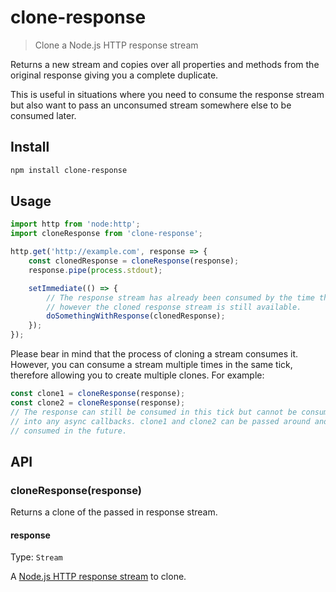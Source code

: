 # clone-response

> Clone a Node.js HTTP response stream

Returns a new stream and copies over all properties and methods from the original response giving you a complete duplicate.

This is useful in situations where you need to consume the response stream but also want to pass an unconsumed stream somewhere else to be consumed later.

## Install

```sh
npm install clone-response
```

## Usage

```js
import http from 'node:http';
import cloneResponse from 'clone-response';

http.get('http://example.com', response => {
	const clonedResponse = cloneResponse(response);
	response.pipe(process.stdout);

	setImmediate(() => {
		// The response stream has already been consumed by the time this executes,
		// however the cloned response stream is still available.
		doSomethingWithResponse(clonedResponse);
	});
});
```

Please bear in mind that the process of cloning a stream consumes it. However, you can consume a stream multiple times in the same tick, therefore allowing you to create multiple clones. For example:

```js
const clone1 = cloneResponse(response);
const clone2 = cloneResponse(response);
// The response can still be consumed in this tick but cannot be consumed if passed
// into any async callbacks. clone1 and clone2 can be passed around and be
// consumed in the future.
```

## API

### cloneResponse(response)

Returns a clone of the passed in response stream.

#### response

Type: `Stream`

A [Node.js HTTP response stream](https://nodejs.org/api/http.html#http_class_http_incomingmessage) to clone.
